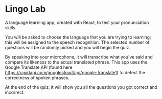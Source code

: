 # Lingo Lab

A language learning app, created with React, to test your pronunciation skills.

You will be asked to choose the language that you are trying to learning; this will be assigned to the speech recognition. The selected number of questions will be randomly picked and you will begin the quiz. 

By speaking into your microphone, it will transcribe what you've said and compare its likeness to the actual translated phrase. This app uses the Google Translate API (found here https://rapidapi.com/googlecloud/api/google-translate1) to detect the correctness of spoken phrases.

At the end of the quiz, it will show you all the questions you got correct and incorrect.